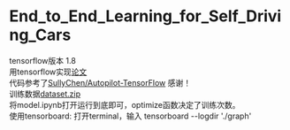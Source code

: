 # End_to_End_Learning_for_Self_Driving_Cars
tensorflow版本 1.8 <br>
用tensorflow实现[论文](https://arxiv.org/pdf/1604.07316.pdf) <br>
代码参考了[SullyChen/Autopilot-TensorFlow](https://github.com/SullyChen/Autopilot-TensorFlow) 感谢！<br>
训练数据[dataset.zip](https://drive.google.com/file/d/0B-KJCaaF7elleG1RbzVPZWV4Tlk/view) <br>
将model.ipynb打开运行到底即可，optimize函数决定了训练次数。<br>
使用tensorboard: 打开terminal，输入 tensorboard --logdir './graph'
